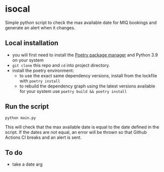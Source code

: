 # isocal

Simple python script to check the max available date for MIQ bookings and generate an alert when it changes.

## Local installation

- you will first need to install the [Poetry package manager](https://python-poetry.org/docs/#installation) and Python 3.9 on your system
- `git clone` this repo and `cd` into project directory.
- install the poetry environment:
    - to use the exact same dependency versions, install from the lockfile with `poetry install`
    - to rebuild the dependency graph using the latest versions available for your system use `poetry build && poetry install`

## Run the script

`python main.py`

This will check that the max available date is equal to the date defined in the script. If the dates are not equal, an error will be thrown so that Github Actions CI breaks and an alert is sent.

## To do

- take a date arg
